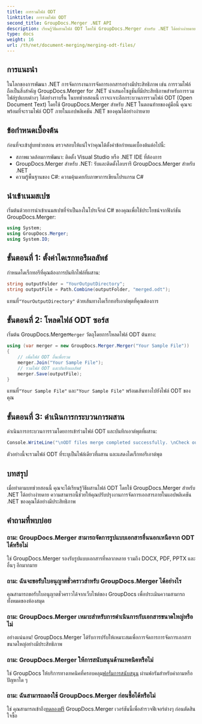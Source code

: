 ```yaml
---
title: การรวมไฟล์ ODT
linktitle: การรวมไฟล์ ODT
second_title: GroupDocs.Merger .NET API
description: เรียนรู้วิธีผสานไฟล์ ODT โดยใช้ GroupDocs.Merger สำหรับ .NET ได้อย่างง่ายดาย ปรับปรุงความสามารถในการจัดการเอกสารของคุณด้วยไลบรารีอันทรงพลังนี้
type: docs
weight: 16
url: /th/net/document-merging/merging-odt-files/
---
```

## การแนะนำ
ในโลกของการพัฒนา .NET การจัดการงานการจัดการเอกสารอย่างมีประสิทธิภาพ เช่น การรวมไฟล์ถือเป็นสิ่งสำคัญ GroupDocs.Merger for .NET นำเสนอโซลูชันที่มีประสิทธิภาพสำหรับการรวมไฟล์รูปแบบต่างๆ ได้อย่างราบรื่น ในบทช่วยสอนนี้ เราจะเจาะลึกกระบวนการรวมไฟล์ ODT (Open Document Text) โดยใช้ GroupDocs.Merger สำหรับ .NET ในตอนท้ายของคู่มือนี้ คุณจะพร้อมที่จะรวมไฟล์ ODT ภายในแอปพลิเคชัน .NET ของคุณได้อย่างง่ายดาย
## ข้อกำหนดเบื้องต้น
ก่อนที่จะเข้าสู่บทช่วยสอน ตรวจสอบให้แน่ใจว่าคุณได้ตั้งค่าข้อกำหนดเบื้องต้นต่อไปนี้:
- สภาพแวดล้อมการพัฒนา: ติดตั้ง Visual Studio หรือ .NET IDE ที่ต้องการ
- GroupDocs.Merger สำหรับ .NET: รับและติดตั้งไลบรารี GroupDocs.Merger สำหรับ .NET
- ความรู้พื้นฐานของ C#: ความคุ้นเคยกับภาษาการเขียนโปรแกรม C#

## นำเข้าเนมสเปซ
เริ่มต้นด้วยการนำเข้าเนมสเปซที่จำเป็นลงในโปรเจ็กต์ C# ของคุณเพื่อใช้ประโยชน์จากฟังก์ชัน GroupDocs.Merger:
```csharp
using System; 
using GroupDocs.Merger;
using System.IO;
```
## ขั้นตอนที่ 1: ตั้งค่าไดเรกทอรีผลลัพธ์
กำหนดไดเร็กทอรีที่คุณต้องการบันทึกไฟล์ที่ผสาน:
```csharp
string outputFolder = "YourOutputDirectory";
string outputFile = Path.Combine(outputFolder, "merged.odt");
```
 แทนที่`"YourOutputDirectory"` ด้วยเส้นทางไดเร็กทอรีเอาต์พุตที่คุณต้องการ
## ขั้นตอนที่ 2: โหลดไฟล์ ODT ซอร์ส
 เริ่มต้น GroupDocs.Merger`Merger` วัตถุโดยการโหลดไฟล์ ODT ต้นทาง:
```csharp
using (var merger = new GroupDocs.Merger.Merger("Your Sample File"))
{
    // เพิ่มไฟล์ ODT อื่นเพื่อรวม
    merger.Join("Your Sample File");
    // รวมไฟล์ ODT และบันทึกผลลัพธ์
    merger.Save(outputFile);
}
```
 แทนที่`"Your Sample File"` และ`"Your Sample File"` พร้อมเส้นทางไปยังไฟล์ ODT ของคุณ
## ขั้นตอนที่ 3: ดำเนินการกระบวนการผสาน
ดำเนินการกระบวนการรวมโดยการเข้าร่วมไฟล์ ODT และบันทึกเอาต์พุตที่ผสาน:
```csharp
Console.WriteLine("\nODT files merge completed successfully. \nCheck output in {0}", outputFolder);
```
ตัวอย่างนี้จะรวมไฟล์ ODT ที่ระบุเป็นไฟล์เดียวที่ผสาน และแสดงไดเร็กทอรีเอาต์พุต

## บทสรุป
เมื่อทำตามบทช่วยสอนนี้ คุณจะได้เรียนรู้วิธีผสานไฟล์ ODT โดยใช้ GroupDocs.Merger สำหรับ .NET ได้อย่างง่ายดาย ความสามารถนี้ช่วยให้คุณปรับปรุงงานการจัดการเอกสารภายในแอปพลิเคชัน .NET ของคุณได้อย่างมีประสิทธิภาพ

## คำถามที่พบบ่อย
### ถาม: GroupDocs.Merger สามารถจัดการรูปแบบเอกสารอื่นนอกเหนือจาก ODT ได้หรือไม่
ใช่ GroupDocs.Merger รองรับรูปแบบเอกสารที่หลากหลาย รวมถึง DOCX, PDF, PPTX และอื่นๆ อีกมากมาย
### ถาม: ฉันจะขอรับใบอนุญาตชั่วคราวสำหรับ GroupDocs.Merger ได้อย่างไร
คุณสามารถขอรับใบอนุญาตชั่วคราวได้จากเว็บไซต์ของ GroupDocs เพื่อประเมินความสามารถทั้งหมดของห้องสมุด
### ถาม: GroupDocs.Merger เหมาะสำหรับการดำเนินการกับเอกสารขนาดใหญ่หรือไม่
อย่างแน่นอน! GroupDocs.Merger ได้รับการปรับให้เหมาะสมเพื่อการจัดการการจัดการเอกสารขนาดใหญ่อย่างมีประสิทธิภาพ
### ถาม: GroupDocs.Merger ให้การสนับสนุนด้านเทคนิคหรือไม่
 ใช่ GroupDocs ให้บริการทางเทคนิคที่ครอบคลุม[ฟอรั่มการสนับสนุน](https://forum.groupdocs.com/c/merger/32) ผ่านฟอรัมสำหรับคำถามหรือปัญหาใด ๆ
### ถาม: ฉันสามารถลองใช้ GroupDocs.Merger ก่อนซื้อได้หรือไม่
 ใช่ คุณสามารถเข้าถึง[ทดลองฟรี](https://releases.groupdocs.com/) GroupDocs.Merger เวอร์ชันนี้เพื่อสำรวจฟีเจอร์ต่างๆ ก่อนตัดสินใจซื้อ